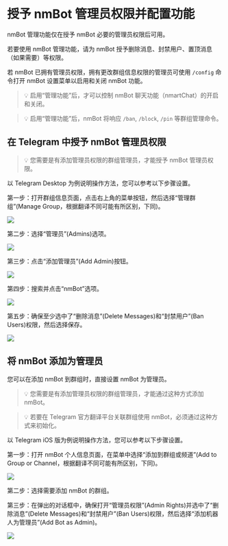 # 授予 nmBot 管理员权限并配置功能

nmBot 管理功能仅在授予 nmBot 必要的管理员权限后可用。  

若要使用 nmBot 管理功能，请为 nmBot 授予删除消息、封禁用户、置顶消息（如果需要）等权限。  

若 nmBot 已拥有管理员权限，拥有更改群组信息权限的管理员可使用 `/config` 命令打开 nmBot 设置菜单以启用和关闭 nmBot 功能。  

>💡 启用“管理功能”后，才可以控制 nmBot 聊天功能（nmartChat）的开启和关闭。  

>💡 启用“管理功能”后，nmBot 将响应 `/ban`, `/block`, `/pin` 等群组管理命令。

## 在 Telegram 中授予 nmBot 管理员权限

>💡 您需要是有添加管理员权限的群组管理员，才能授予 nmBot 管理员权限。

以 Telegram Desktop 为例说明操作方法，您可以参考以下步骤设置。

第一步：打开群组信息页面，点击右上角的菜单按钮，然后选择“管理群组”(Manage Group，根据翻译不同可能有所区别，下同)。

![](../img/add_to_admin_step_1.png)

第二步：选择“管理员”(Admins)选项。

![](../img/add_to_admin_step_2.png)

第三步：点击“添加管理员”(Add Admin)按钮。

![](../img/add_to_admin_step_3.png)

第四步：搜索并点击“nmBot”选项。

![](../img/add_to_admin_step_4.png)

第五步：确保至少选中了“删除消息”(Delete Messages)和“封禁用户”(Ban Users)权限，然后选择保存。

![](../img/add_to_admin_step_5.png)

## 将 nmBot 添加为管理员

您可以在添加 nmBot 到群组时，直接设置 nmBot 为管理员。

>💡 您需要是有添加管理员权限的群组管理员，才能通过这种方式添加 nmBot。

>💡 若要在 Telegram 官方翻译平台关联群组使用 nmBot，必须通过这种方式来初始化。

以 Telegram iOS 版为例说明操作方法，您可以参考以下步骤设置。

第一步：打开 nmBot 个人信息页面，在菜单中选择“添加到群组或频道”(Add to Group or Channel，根据翻译不同可能有所区别，下同)。

![](../img/add_as_admin_step_1.png)

第二步：选择需要添加 nmBot 的群组。

第三步：在弹出的对话框中，确保打开“管理员权限”(Admin Rights)并选中了“删除消息”(Delete Messages)和“封禁用户”(Ban Users)权限，然后选择“添加机器人为管理员”(Add Bot as Admin)。

![](../img/add_as_admin_step_2.png)
